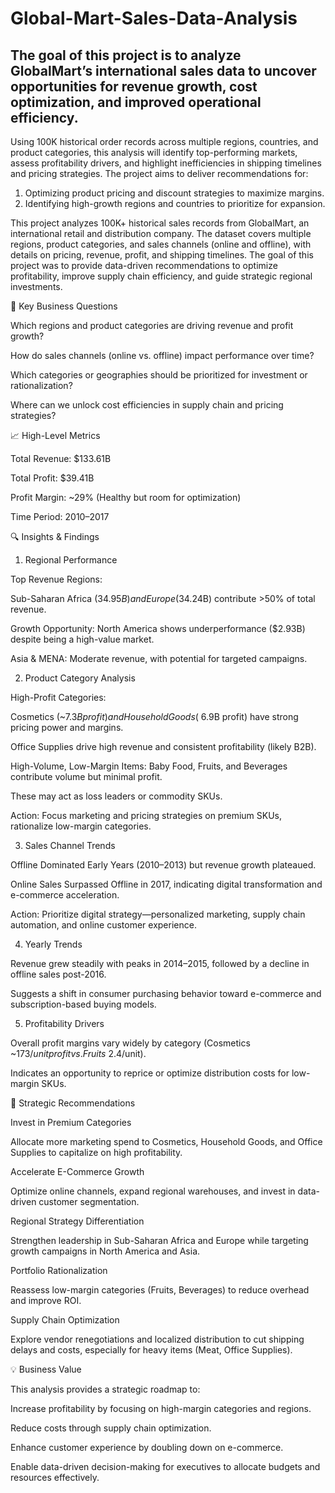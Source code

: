 # Global-Mart-Sales-Data-Analysis

## The goal of this project is to analyze GlobalMart’s international sales data to uncover opportunities for revenue growth, cost optimization, and improved operational efficiency. 

Using 100K historical order records across multiple regions, countries, and product categories, this analysis will identify top-performing markets, assess profitability drivers, and highlight inefficiencies in shipping timelines and pricing strategies. The project aims to deliver recommendations for:
1. Optimizing product pricing and discount strategies to maximize margins.
2. Identifying high-growth regions and countries to prioritize for expansion.

This project analyzes 100K+ historical sales records from GlobalMart, an international retail and distribution company. The dataset covers multiple regions, product categories, and sales channels (online and offline), with details on pricing, revenue, profit, and shipping timelines. The goal of this project was to provide data-driven recommendations to optimize profitability, improve supply chain efficiency, and guide strategic regional investments.

🔑 Key Business Questions

Which regions and product categories are driving revenue and profit growth?

How do sales channels (online vs. offline) impact performance over time?

Which categories or geographies should be prioritized for investment or rationalization?

Where can we unlock cost efficiencies in supply chain and pricing strategies?

📈 High-Level Metrics

Total Revenue: $133.61B

Total Profit: $39.41B

Profit Margin: ~29% (Healthy but room for optimization)

Time Period: 2010–2017

🔍 Insights & Findings
1. Regional Performance

Top Revenue Regions:

Sub-Saharan Africa ($34.95B) and Europe ($34.24B) contribute >50% of total revenue.

Growth Opportunity: North America shows underperformance ($2.93B) despite being a high-value market.

Asia & MENA: Moderate revenue, with potential for targeted campaigns.

2. Product Category Analysis

High-Profit Categories:

Cosmetics (~$7.3B profit) and Household Goods (~$6.9B profit) have strong pricing power and margins.

Office Supplies drive high revenue and consistent profitability (likely B2B).

High-Volume, Low-Margin Items: Baby Food, Fruits, and Beverages contribute volume but minimal profit.

These may act as loss leaders or commodity SKUs.

Action: Focus marketing and pricing strategies on premium SKUs, rationalize low-margin categories.

3. Sales Channel Trends

Offline Dominated Early Years (2010–2013) but revenue growth plateaued.

Online Sales Surpassed Offline in 2017, indicating digital transformation and e-commerce acceleration.

Action: Prioritize digital strategy—personalized marketing, supply chain automation, and online customer experience.

4. Yearly Trends

Revenue grew steadily with peaks in 2014–2015, followed by a decline in offline sales post-2016.

Suggests a shift in consumer purchasing behavior toward e-commerce and subscription-based buying models.

5. Profitability Drivers

Overall profit margins vary widely by category (Cosmetics ~$173/unit profit vs. Fruits ~$2.4/unit).

Indicates an opportunity to reprice or optimize distribution costs for low-margin SKUs.

🎯 Strategic Recommendations

Invest in Premium Categories

Allocate more marketing spend to Cosmetics, Household Goods, and Office Supplies to capitalize on high profitability.

Accelerate E-Commerce Growth

Optimize online channels, expand regional warehouses, and invest in data-driven customer segmentation.

Regional Strategy Differentiation

Strengthen leadership in Sub-Saharan Africa and Europe while targeting growth campaigns in North America and Asia.

Portfolio Rationalization

Reassess low-margin categories (Fruits, Beverages) to reduce overhead and improve ROI.

Supply Chain Optimization

Explore vendor renegotiations and localized distribution to cut shipping delays and costs, especially for heavy items (Meat, Office Supplies).

💡 Business Value

This analysis provides a strategic roadmap to:

Increase profitability by focusing on high-margin categories and regions.

Reduce costs through supply chain optimization.

Enhance customer experience by doubling down on e-commerce.

Enable data-driven decision-making for executives to allocate budgets and resources effectively.
